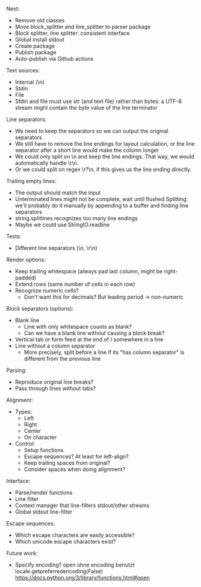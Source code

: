 Next:
  * Remove old classes
  * Move block_splitter and line_splitter to parser package
  * Block splitter, line splitter: consistent interface
  * Global install stdout
  * Create package
  * Publish package
  * Auto-publish via Github actions

Text sources:
  * Internal (\n)
  * Stdin
  * File
  * Stdin and file must use str (and text file) rather than bytes: a UTF-8
  stream might contain the byte value of the line terminator

Line separators:
  * We need to keep the separators so we can output the original separators
  * We still have to remove the line endings for layout calculation, or the
    line separator after a short line would make the column longer
  * We could only split on \n and keep the line endings. That way, we would
    automatically handle \r\n.
  * Or we could split on regex \r?\n, if this gives us the line ending
    directly.

Trailing empty lines: 
  * The output should match the input
  * Unterminated lines might not be complete, wait until flushed
  Splitting: we'll probably do it manually by appending to a buffer and
  finding line separators
  * string.splitlines recognizes too many line endings
  * Maybe we could use StringIO.readline 

Tests:
  * Different line separators (\n, \r\n)

Render options:
  * Keep trailing whitespace (always pad last column, might be right-padded)
  * Extend rows (same number of cells in each row)
  * Recognize numeric cells?
    * Don't want this for decimals? But leading period -> non-numeric

Block separators (options):
  * Blank line
    * Line with only whitespace counts as blank?
    * Can we have a blank line without causing a block break?
  * Vertical tab or form feed at the end of / somewhere in a line
  * Line without a column separator
    * More precisely, split before a line if its "has column separator" is
      different from the previous line

Parsing:
  * Reproduce original line breaks?
  * Pass through lines without tabs?

Alignment:
  * Types:
    * Left
    * Right
    * Center
    * On character
  * Control:
    * Setup functions
    * Escape sequences? At least for left-align?
    * Keep trailing spaces from original?
    * Consider spaces when doing alignment?

Interface:
  * Parse/render functions
  * Line filter
  * Context manager that line-filters stdout/other streams
  * Global stdout line-filter
  
Escape sequences:
  * Which escape characters are easily accessible?
  * Which unicode escape characters exist?

Future work:
  * Specify encoding?
    open ohne encoding benutzt locale.getpreferredencoding(False)
    https://docs.python.org/3/library/functions.html#open